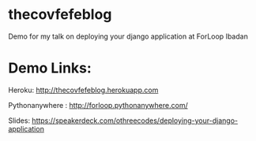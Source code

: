 # thecovfefeblog
Demo for my talk on deploying your django application at ForLoop Ibadan

# Demo Links: 
Heroku: http://thecovfefeblog.herokuapp.com

Pythonanywhere : http://forloop.pythonanywhere.com/

Slides: https://speakerdeck.com/othreecodes/deploying-your-django-application
